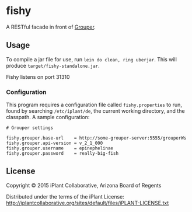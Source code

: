 # fishy

A RESTful facade in front of [Grouper](http://www.internet2.edu/products-services/trust-identity-middleware/grouper/).

## Usage

To compile a jar file for use, run `lein do clean, ring uberjar`. This will produce `target/fishy-standalone.jar`.

Fishy listens on port 31310

### Configuration

This program requires a configuration file called `fishy.properties` to run, found by searching `/etc/iplant/de`, the current working directory, and the classpath. A sample configuration:

```properties
# Grouper settings

fishy.grouper.base-url    = http://some-grouper-server:5555/grouperWs
fishy.grouper.api-version = v_2_1_000
fishy.grouper.username    = epinephelinae
fishy.grouper.password    = really-big-fish
```

## License

Copyright © 2015 iPlant Collaborative, Arizona Board of Regents

Distributed under the terms of the iPlant License:
http://iplantcollaborative.org/sites/default/files/iPLANT-LICENSE.txt
